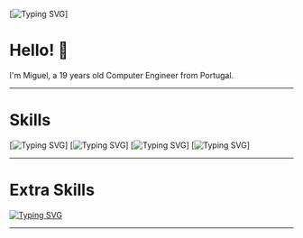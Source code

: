 [![Typing SVG](https://readme-typing-svg.herokuapp.com?font=Seymour+One&size=50&duration=8000&color=F7BC15&vCenter=true&width=800&height=100&lines=Miguel+Almeida)]

# **Hello!** 👋

I'm Miguel, a 19 years old Computer Engineer from Portugal.

------

# **Skills**

 [![Typing SVG](https://readme-typing-svg.herokuapp.com?font=League+Gothic&size=25&duration=6000&color=F7BC15&vCenter=true&width=200&lines=-+Java%2C+Python%2C+C%2C+Assembly+++++)]
 [![Typing SVG](https://readme-typing-svg.herokuapp.com?font=League+Gothic&size=25&duration=6000&color=FDDD5C&vCenter=true&width=200&lines=-+Html%2C+Css%2C+Javascript)]
 [![Typing SVG](https://readme-typing-svg.herokuapp.com?font=League+Gothic&size=25&duration=6000&color=FDFD97&vCenter=true&width=200&lines=-+Flutter%2C+Android+Studio)]
 [![Typing SVG](https://readme-typing-svg.herokuapp.com?font=League+Gothic&size=25&duration=6000&color=AFC9CF&vCenter=true&width=200&lines=-+JPA%2C+Spring%2C+SQL%2C+H2)]

------

# **Extra Skills**

  [![Typing SVG](https://readme-typing-svg.herokuapp.com?font=League+Gothic&size=25&duration=6000&color=789FCC&vCenter=true&width=200&lines=-+Photoshop%2C+Figma%2C+Adobe+XD)](https://git.io/typing-svg)

------
